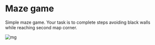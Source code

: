 # Maze game
Simple maze game. Your task is to complete steps avoiding black walls while reaching second map corner.

![mg](https://user-images.githubusercontent.com/34957083/92576597-00bcc000-f28a-11ea-8f98-18b76794cd1c.png)


